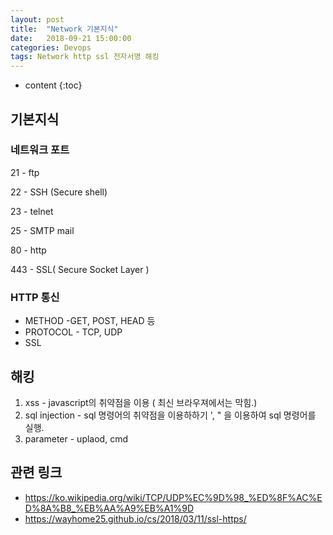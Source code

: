 ```yaml
---
layout: post
title:  "Network 기본지식"
date:   2018-09-21 15:00:00
categories: Devops
tags: Network http ssl 전자서명 해킹
---
```


* content
{:toc}

## 기본지식

### 네트워크 포트

21 - ftp

22 - SSH (Secure shell)

23 - telnet

25 - SMTP mail

80 - http

443 - SSL( Secure Socket Layer )


### HTTP 통신

- METHOD -GET, POST, HEAD 등
- PROTOCOL - TCP, UDP
- SSL


## 해킹

1. xss - javascript의 취약점을 이용 ( 최신 브라우져에서는 막힘.)
2. sql injection - sql 명령어의 취약점을 이용하하기 ', " 을 이용하여 sql 명령어를 실행.
3. parameter - uplaod, cmd



## 관련 링크
- https://ko.wikipedia.org/wiki/TCP/UDP%EC%9D%98_%ED%8F%AC%ED%8A%B8_%EB%AA%A9%EB%A1%9D
- https://wayhome25.github.io/cs/2018/03/11/ssl-https/